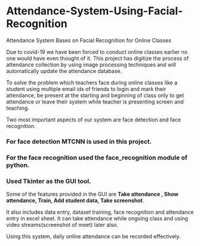 # Attendance-System-Using-Facial-Recognition
Attendance System Bases on Facial Recognition for Online Classes

Due to covid-19 we have been forced to conduct online classes earlier no one would have even thought of it. This project has digitize the process of attendance collection by using image processing techniques and will automatically update the attendance database.
 
To solve the problem which teachers face during online classes like a student using multiple email ids of friends to login and mark their attendance, be present at the starting and beginning of class only to get attendance or leave their system while teacher is presenting screen and teaching.

Two most important aspects of our system are face detection and face recognition. 

### For face detection MTCNN is used in this project.

### For the face recognition used the face_recognition module of python.

### Used Tkinter as the GUI tool.

Some of the features provided in the GUI are **Take attendance , Show attendance, Train, Add student data, Take screenshot**.

It also includes data entry, dataset training, face recognition and attendance entry in excel sheet. It can take attendance while ongoing class and using video streams(screenshot of meet) later also. 

Using this system, daily online attendance can be recorded effectively.
